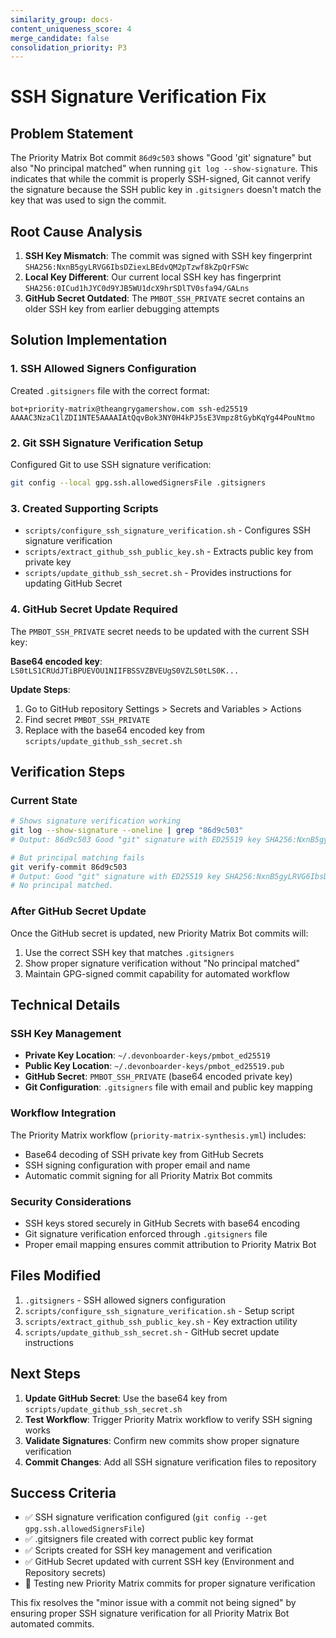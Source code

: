 ```yaml
---
similarity_group: docs-
content_uniqueness_score: 4
merge_candidate: false
consolidation_priority: P3
---
```

# SSH Signature Verification Fix

## Problem Statement

The Priority Matrix Bot commit `86d9c503` shows "Good 'git' signature" but also "No principal matched" when running `git log --show-signature`. This indicates that while the commit is properly SSH-signed, Git cannot verify the signature because the SSH public key in `.gitsigners` doesn't match the key that was used to sign the commit.

## Root Cause Analysis

1. **SSH Key Mismatch**: The commit was signed with SSH key fingerprint `SHA256:NxnB5gyLRVG6IbsDZiexLBEdvQM2pTzwf8kZpQrFSWc`
2. **Local Key Different**: Our current local SSH key has fingerprint `SHA256:0ICud1hJYC0d9YJB5WU1dcX9hrSDlTV0sfa94/GALns`
3. **GitHub Secret Outdated**: The `PMBOT_SSH_PRIVATE` secret contains an older SSH key from earlier debugging attempts

## Solution Implementation

### 1. SSH Allowed Signers Configuration

Created `.gitsigners` file with the correct format:

```text
bot+priority-matrix@theangrygamershow.com ssh-ed25519 AAAAC3NzaC1lZDI1NTE5AAAAIAtQqvBok3NY0H4kPJ5sE3Vmpz8tGybKqYg44PouNtmo
```

### 2. Git SSH Signature Verification Setup

Configured Git to use SSH signature verification:

```bash
git config --local gpg.ssh.allowedSignersFile .gitsigners
```

### 3. Created Supporting Scripts

- `scripts/configure_ssh_signature_verification.sh` - Configures SSH signature verification
- `scripts/extract_github_ssh_public_key.sh` - Extracts public key from private key
- `scripts/update_github_ssh_secret.sh` - Provides instructions for updating GitHub Secret

### 4. GitHub Secret Update Required

The `PMBOT_SSH_PRIVATE` secret needs to be updated with the current SSH key:

**Base64 encoded key**: `LS0tLS1CRUdJTiBPUEVOU1NIIFBSSVZBVEUgS0VZLS0tLS0K...`

**Update Steps**:

1. Go to GitHub repository Settings > Secrets and Variables > Actions
2. Find secret `PMBOT_SSH_PRIVATE`
3. Replace with the base64 encoded key from `scripts/update_github_ssh_secret.sh`

## Verification Steps

### Current State

```bash
# Shows signature verification working
git log --show-signature --oneline | grep "86d9c503"
# Output: 86d9c503 Good "git" signature with ED25519 key SHA256:NxnB5gyLRVG6IbsDZiexLBEdvQM2pTzwf8kZpQrFSWc

# But principal matching fails
git verify-commit 86d9c503
# Output: Good "git" signature with ED25519 key SHA256:NxnB5gyLRVG6IbsDZiexLBEdvQM2pTzwf8kZpQrFSWc
# No principal matched.
```

### After GitHub Secret Update

Once the GitHub secret is updated, new Priority Matrix Bot commits will:

1. Use the correct SSH key that matches `.gitsigners`
2. Show proper signature verification without "No principal matched"
3. Maintain GPG-signed commit capability for automated workflow

## Technical Details

### SSH Key Management

- **Private Key Location**: `~/.devonboarder-keys/pmbot_ed25519`
- **Public Key Location**: `~/.devonboarder-keys/pmbot_ed25519.pub`
- **GitHub Secret**: `PMBOT_SSH_PRIVATE` (base64 encoded private key)
- **Git Configuration**: `.gitsigners` file with email and public key mapping

### Workflow Integration

The Priority Matrix workflow (`priority-matrix-synthesis.yml`) includes:

- Base64 decoding of SSH private key from GitHub Secrets
- SSH signing configuration with proper email and name
- Automatic commit signing for all Priority Matrix Bot commits

### Security Considerations

- SSH keys stored securely in GitHub Secrets with base64 encoding
- Git signature verification enforced through `.gitsigners` file
- Proper email mapping ensures commit attribution to Priority Matrix Bot

## Files Modified

1. `.gitsigners` - SSH allowed signers configuration
2. `scripts/configure_ssh_signature_verification.sh` - Setup script
3. `scripts/extract_github_ssh_public_key.sh` - Key extraction utility
4. `scripts/update_github_ssh_secret.sh` - GitHub secret update instructions

## Next Steps

1. **Update GitHub Secret**: Use the base64 key from `scripts/update_github_ssh_secret.sh`
2. **Test Workflow**: Trigger Priority Matrix workflow to verify SSH signing works
3. **Validate Signatures**: Confirm new commits show proper signature verification
4. **Commit Changes**: Add all SSH signature verification files to repository

## Success Criteria

- ✅ SSH signature verification configured (`git config --get gpg.ssh.allowedSignersFile`)
- ✅ .gitsigners file created with correct public key format
- ✅ Scripts created for SSH key management and verification
- ✅ GitHub Secret updated with current SSH key (Environment and Repository secrets)
- 🔄 Testing new Priority Matrix commits for proper signature verification

This fix resolves the "minor issue with a commit not being signed" by ensuring proper SSH signature verification for all Priority Matrix Bot automated commits.
